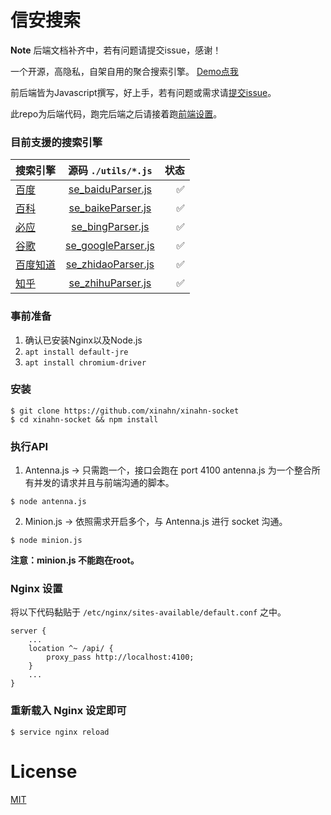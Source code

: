 
# 信安搜索

**Note** 后端文档补齐中，若有问题请提交issue，感谢！

一个开源，高隐私，自架自用的聚合搜索引擎。 [Demo点我](https://xinahn.com)

前后端皆为Javascript撰写，好上手，若有问题或需求请[提交issue](https://github.com/xinahn/xinahn-socket/issues)。

此repo为后端代码，跑完后端之后请接着跑[前端设置](https://github.com/xinahn/xinahn-client)。

### 目前支援的搜索引擎

| 搜索引擎        | 源码 ```./utils/*.js```           | 状态  |
| ------------- |:-------------:| -----:|
| [百度](https://baidu.com) | [se_baiduParser.js](https://github.com/xinahn/xinahn-socket/blob/master/utils/se_baiduParser.js) | ✅ |
| [百科](https://baike.com) | [se_baikeParser.js](https://github.com/xinahn/xinahn-socket/blob/master/utils/se_baikeParser.js) |  ✅ |
| [必应](https://cn.bing.com) | [se_bingParser.js](https://github.com/xinahn/xinahn-socket/blob/master/utils/se_bingParser.js) | ✅ |
| [谷歌](https://www.google.com.hk) | [se_googleParser.js](https://github.com/xinahn/xinahn-socket/blob/master/utils/se_googleParser.js) | ✅ |
| [百度知道](https://zhidao.baidu.com) | [se_zhidaoParser.js](https://github.com/xinahn/xinahn-socket/blob/master/utils/se_zhidaoParser.js) | ✅ |
| [知乎](https://zhihu.com) | [se_zhihuParser.js](https://github.com/xinahn/xinahn-socket/blob/master/utils/se_zhihuParser.js) | ✅ |

### 事前准备
1. 确认已安装Nginx以及Node.js
2. ```apt install default-jre```
3. ```apt install chromium-driver```

### 安装
```console
$ git clone https://github.com/xinahn/xinahn-socket
$ cd xinahn-socket && npm install
```

### 执行API
1. Antenna.js -> 只需跑一个，接口会跑在 port 4100
antenna.js 为一个整合所有并发的请求并且与前端沟通的脚本。
```console
$ node antenna.js
```

2. Minion.js -> 依照需求开启多个，与 Antenna.js 进行 socket 沟通。
```console
$ node minion.js
```
**注意：minion.js 不能跑在root。**

### Nginx 设置
将以下代码黏贴于 ```/etc/nginx/sites-available/default.conf``` 之中。
```
server {
	...
	location ^~ /api/ {
		proxy_pass http://localhost:4100;
 	}
	...
}
```

### 重新载入 Nginx 设定即可
```console
$ service nginx reload
```

# License
[MIT](https://github.com/xinahn/xinahn-client/blob/master/LICENSE)